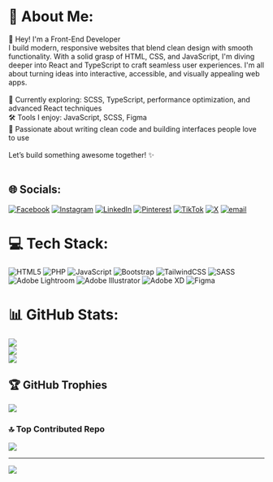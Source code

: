 # 💫 About Me:
👋 Hey! I'm a Front-End Developer<br>I build modern, responsive websites that blend clean design with smooth functionality. With a solid grasp of HTML, CSS, and JavaScript, I'm diving deeper into React and TypeScript to craft seamless user experiences. I'm all about turning ideas into interactive, accessible, and visually appealing web apps.<br><br>🌱 Currently exploring: SCSS, TypeScript, performance optimization, and advanced React techniques<br>🛠 Tools I enjoy:  JavaScript, SCSS, Figma<br>🚀 Passionate about writing clean code and building interfaces people love to use<br><br>Let’s build something awesome together! ✨<br><br>


## 🌐 Socials:
[![Facebook](https://img.shields.io/badge/Facebook-%231877F2.svg?logo=Facebook&logoColor=white)](https://facebook.com/DineshSheran) [![Instagram](https://img.shields.io/badge/Instagram-%23E4405F.svg?logo=Instagram&logoColor=white)](https://instagram.com/dinesh.sheran_) [![LinkedIn](https://img.shields.io/badge/LinkedIn-%230077B5.svg?logo=linkedin&logoColor=white)](https://linkedin.com/in/DineshSheran) [![Pinterest](https://img.shields.io/badge/Pinterest-%23E60023.svg?logo=Pinterest&logoColor=white)](https://pinterest.com/dineshsheran) [![TikTok](https://img.shields.io/badge/TikTok-%23000000.svg?logo=TikTok&logoColor=white)](https://tiktok.com/@@dineshsheran) [![X](https://img.shields.io/badge/X-black.svg?logo=X&logoColor=white)](https://x.com/DineshSheran) [![email](https://img.shields.io/badge/Email-D14836?logo=gmail&logoColor=white)](mailto:dineshsheran@gmail.com) 

# 💻 Tech Stack:
![HTML5](https://img.shields.io/badge/html5-%23E34F26.svg?style=for-the-badge&logo=html5&logoColor=white) ![PHP](https://img.shields.io/badge/php-%23777BB4.svg?style=for-the-badge&logo=php&logoColor=white) ![JavaScript](https://img.shields.io/badge/javascript-%23323330.svg?style=for-the-badge&logo=javascript&logoColor=%23F7DF1E) ![Bootstrap](https://img.shields.io/badge/bootstrap-%238511FA.svg?style=for-the-badge&logo=bootstrap&logoColor=white) ![TailwindCSS](https://img.shields.io/badge/tailwindcss-%2338B2AC.svg?style=for-the-badge&logo=tailwind-css&logoColor=white) ![SASS](https://img.shields.io/badge/SASS-hotpink.svg?style=for-the-badge&logo=SASS&logoColor=white) ![Adobe Lightroom](https://img.shields.io/badge/Adobe%20Lightroom-31A8FF.svg?style=for-the-badge&logo=Adobe%20Lightroom&logoColor=white) ![Adobe Illustrator](https://img.shields.io/badge/adobe%20illustrator-%23FF9A00.svg?style=for-the-badge&logo=adobe%20illustrator&logoColor=white) ![Adobe XD](https://img.shields.io/badge/Adobe%20XD-470137?style=for-the-badge&logo=Adobe%20XD&logoColor=#FF61F6) ![Figma](https://img.shields.io/badge/figma-%23F24E1E.svg?style=for-the-badge&logo=figma&logoColor=white)
# 📊 GitHub Stats:
![](https://github-readme-stats.vercel.app/api?username=SheranD9&theme=dark&hide_border=false&include_all_commits=true&count_private=true)<br/>
![](https://nirzak-streak-stats.vercel.app/?user=SheranD9&theme=dark&hide_border=false)<br/>
![](https://github-readme-stats.vercel.app/api/top-langs/?username=SheranD9&theme=dark&hide_border=false&include_all_commits=true&count_private=true&layout=compact)

## 🏆 GitHub Trophies
![](https://github-profile-trophy.vercel.app/?username=SheranD9&theme=radical&no-frame=false&no-bg=false&margin-w=4)

### 🔝 Top Contributed Repo
![](https://github-contributor-stats.vercel.app/api?username=SheranD9&limit=5&theme=dark&combine_all_yearly_contributions=true)

---
[![](https://visitcount.itsvg.in/api?id=SheranD9&icon=2&color=1)](https://visitcount.itsvg.in)

<!-- Proudly created with GPRM ( https://gprm.itsvg.in ) -->
